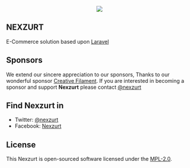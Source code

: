 <p align="center"><img src="https://pbs.twimg.com/profile_images/880713984558731264/Emup0gdS_400x400.jpg"></p>

## NEXZURT

E-Commerce solution based upon [Laravel](https://laravel.com/)

## Sponsors

We extend our sincere appreciation to our sponsors, Thanks to our wonderful sponsor [Creative Filament](http://www.creativefilament.com/). 
If you are interested in becoming a sponsor and support **Nexzurt** please contact [@nexzurt](https://twitter.com/nexzurt)

## Find Nexzurt in

- Twitter: [@nexzurt](https://twitter.com/nexzurt)
- Facebook: [Nexzurt](https://www.facebook.com/Nexzurt-1684712575170420/)

## License

This Nexzurt is open-sourced software licensed under the [MPL-2.0](https://choosealicense.com/licenses/mpl-2.0/).
